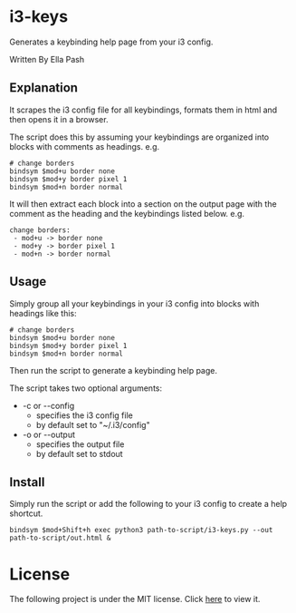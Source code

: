 # i3-keys
Generates a keybinding help page from your i3 config.

Written By Ella Pash

## Explanation
It scrapes the i3 config file for all keybindings, formats them in html and then opens it in a browser.

The script does this by assuming your keybindings are organized into blocks with comments as headings.
e.g.
```
# change borders
bindsym $mod+u border none
bindsym $mod+y border pixel 1
bindsym $mod+n border normal
```
It will then extract each block into a section on the output page with the comment as the heading and the keybindings listed below.
e.g.
```
change borders:
 - mod+u -> border none
 - mod+y -> border pixel 1
 - mod+n -> border normal
```

## Usage
Simply group all your keybindings in your i3 config into blocks with headings like this:
 ```
# change borders
bindsym $mod+u border none
bindsym $mod+y border pixel 1
bindsym $mod+n border normal
```
Then run the script to generate a keybinding help page.

The script takes two optional arguments:
- -c or --config 
  - specifies the i3 config file
  - by default set to "~/.i3/config"
- -o or --output
  - specifies the output file
  - by default set to stdout

## Install
Simply run the script or add the following to your i3 config to create a help shortcut.
```
bindsym $mod+Shift+h exec python3 path-to-script/i3-keys.py --out path-to-script/out.html &
```

# License
The following project is under the MIT license. Click [here](LICENSE) to view it.